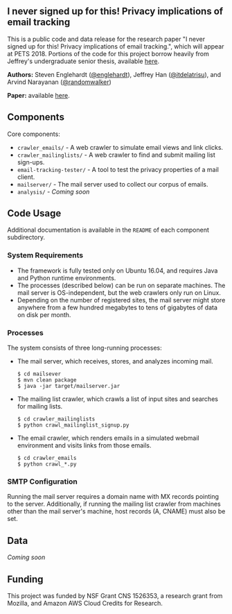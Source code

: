 ## I never signed up for this! Privacy implications of email tracking

This is a public code and data release for the research paper "I never signed
up for this! Privacy implications of email tracking.", which will appear at
PETS 2018. Portions of the code for this project borrow heavily from Jeffrey's
undergraduate senior thesis, available [here](https://github.com/itdelatrisu/thesis).

**Authors:** Steven Englehardt ([@englehardt](https://github.com/englehardt)),
Jeffrey Han ([@itdelatrisu](https://github.com/itdelatrisu)),
and Arvind Narayanan ([@randomwalker](https://github.com/randomwalker))

**Paper:** available [here](https://senglehardt.com/papers/pets2018_email_tracking.pdf).

## Components
Core components:
* `crawler_emails/` - A web crawler to simulate email views and link clicks.
* `crawler_mailinglists/` - A web crawler to find and submit mailing list
    sign-ups.
* `email-tracking-tester/` - A tool to test the privacy properties of a mail
    client.
* `mailserver/` - The mail server used to collect our corpus of emails.
* `analysis/` - *Coming soon*

## Code Usage

Additional documentation is available in the `README` of each component
subdirectory.

### System Requirements
* The framework is fully tested only on Ubuntu 16.04, and requires Java and
  Python runtime environments.
* The processes (described below) can be run on separate machines. The mail
  server is OS-independent, but the web crawlers only run on Linux.
* Depending on the number of registered sites, the mail server might store
  anywhere from a few hundred megabytes to tens of gigabytes of data on disk
  per month.

### Processes
The system consists of three long-running processes:
* The mail server, which receives, stores, and analyzes incoming mail.
  ```
  $ cd mailsever
  $ mvn clean package
  $ java -jar target/mailserver.jar
  ```
* The mailing list crawler, which crawls a list of input sites and searches for
    mailing lists.
  ```
  $ cd crawler_mailinglists
  $ python crawl_mailinglist_signup.py
  ```
* The email crawler, which renders emails in a simulated webmail environment
    and visits links from those emails.
  ```
  $ cd crawler_emails
  $ python crawl_*.py
  ```

### SMTP Configuration
Running the mail server requires a domain name with MX records pointing to the
server. Additionally, if running the mailing list crawler from machines
other than the mail server's machine, host records (A, CNAME) must also be set.

## Data

*Coming soon*

## Funding

This project was funded by NSF  Grant  CNS  1526353, a research grant
from Mozilla, and Amazon AWS Cloud Credits for Research.
